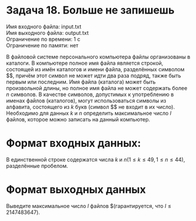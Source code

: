 # Задача 18. Больше не запишешь
Имя входного файла: input.txt  
Имя выходного файла: output.txt  
Ограничение по времени: 1 с  
Ограничение по памяти: нет

В файловой системе персонального компьютера файлы организованы в каталоги. В компьютере полное имя файла является строкой, состоящей из имён каталогов и имени файла, разделённых символом $\$, причём этот символ не может идти два раза подряд, также быть первым или последним. Имя файла (каталога) может быть произвольной длины, но полное имя файла не может содержать более $n$ символов. В качестве символов, допустимых к употреблению в именах файлов (каталогов), могут использоваться символы из алфавита, состоящего из $k$ букв (символ $\$ не входит в их число). Необходимо для данных $k$ и $n$ определить максимальное число $l$ файлов, которое можно записать на данный компьютер.

# Формат входных данных:

В единственной строке содержатся числа $k$ и $n (1 \le k \le 49, 1 \le n \le 44)$, разделённые пробелом.

# Формат выходных данных

Выведите максимальное число $l$ файлов $(гарантируется, что $l \le 2 147 483 647)$.